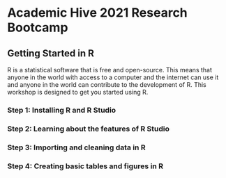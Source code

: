 # Academic Hive 2021 Research Bootcamp

## Getting Started in R 

R is a statistical software that is free and open-source. This means that anyone in the world with access to a computer and the internet can use it and anyone in the world can contribute to the development of R. This workshop is designed to get you started using R. 

### Step 1: Installing R and R Studio

### Step 2: Learning about the features of R Studio 

### Step 3: Importing and cleaning data in R

### Step 4: Creating basic tables and figures in R


